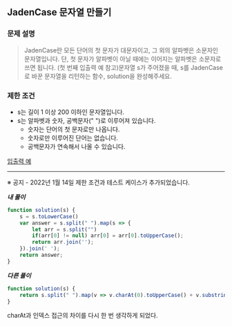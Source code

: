 ## JadenCase 문자열 만들기

### **문제 설명**

> JadenCase란 모든 단어의 첫 문자가 대문자이고, 그 외의 알파벳은 소문자인 문자열입니다. 단, 첫 문자가 알파벳이 아닐 때에는 이어지는 알파벳은 소문자로 쓰면 됩니다. (첫 번째 입출력 예 참고)문자열 s가 주어졌을 때, s를 JadenCase로 바꾼 문자열을 리턴하는 함수, solution을 완성해주세요.
> 

### 제한 조건

- s는 길이 1 이상 200 이하인 문자열입니다.
- s는 알파벳과 숫자, 공백문자(" ")로 이루어져 있습니다.
    - 숫자는 단어의 첫 문자로만 나옵니다.
    - 숫자로만 이루어진 단어는 없습니다.
    - 공백문자가 연속해서 나올 수 있습니다.

[입출력 예](https://www.notion.so/2e818355f29848bb98ebe4a16d8357b0)

---

※ 공지 - 2022년 1월 14일 제한 조건과 테스트 케이스가 추가되었습니다.

***내 풀이***

```jsx
function solution(s) {
    s = s.toLowerCase()
    var answer = s.split(" ").map(s => {
        let arr = s.split("")
        if(arr[0] != null) arr[0] = arr[0].toUpperCase();
        return arr.join(''); 
    }).join(' '); 
    return answer; 
}
```

***다른 풀이***

```jsx
function solution(s) {
    return s.split(" ").map(v => v.charAt(0).toUpperCase() + v.substring(1).toLowerCase()).join(" ");
}
```

charAt과 인덱스 접근의 차이를 다시 한 번 생각하게 되었다.